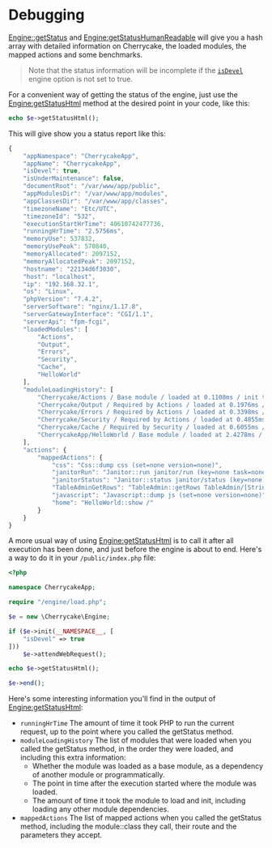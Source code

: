 # Debugging

[Engine::getStatus](../reference/core-classes/engine/#getstatus) and [Engine:getStatusHumanReadable](../reference/core-classes/engine/#getstatushumanreadable) will give you a hash array with detailed information on Cherrycake, the loaded modules, the mapped actions and some benchmarks.

> Note that the status information will be incomplete if the [`isDevel`](../reference/core-classes/engine/#init-appnamespace-setup) engine option is not set to true.

For a convenient way of getting the status of the engine, just use the [Engine:getStatusHtml](../reference/core-classes/engine/#getstatushtml) method at the desired point in your code, like this:

```php
echo $e->getStatusHtml();
```

This will give show you a status report like this:

```javascript
{
    "appNamespace": "CherrycakeApp",
    "appName": "CherrycakeApp",
    "isDevel": true,
    "isUnderMaintenance": false,
    "documentRoot": "/var/www/app/public",
    "appModulesDir": "/var/www/app/modules",
    "appClassesDir": "/var/www/app/classes",
    "timezoneName": "Etc/UTC",
    "timezoneId": "532",
    "executionStartHrTime": 40610742477736,
    "runningHrTime": "2.5756ms",
    "memoryUse": 537832,
    "memoryUsePeak": 570840,
    "memoryAllocated": 2097152,
    "memoryAllocatedPeak": 2097152,
    "hostname": "22134d6f3030",
    "host": "localhost",
    "ip": "192.168.32.1",
    "os": "Linux",
    "phpVersion": "7.4.2",
    "serverSoftware": "nginx/1.17.8",
    "serverGatewayInterface": "CGI/1.1",
    "serverApi": "fpm-fcgi",
    "loadedModules": [
        "Actions",
        "Output",
        "Errors",
        "Security",
        "Cache",
        "HelloWorld"
    ],
    "moduleLoadingHistory": [
        "Cherrycake/Actions / Base module / loaded at 0.1108ms / init took 2.2079ms",
        "Cherrycake/Output / Required by Actions / loaded at 0.1976ms / init took 0.0444ms",
        "Cherrycake/Errors / Required by Actions / loaded at 0.3398ms / init took 0.0468ms",
        "Cherrycake/Security / Required by Actions / loaded at 0.4855ms / init took 0.2553ms",
        "Cherrycake/Cache / Required by Security / loaded at 0.6055ms / init took 0.0985ms",
        "CherrycakeApp/HelloWorld / Base module / loaded at 2.4278ms / init took 0.0049ms"
    ],
    "actions": {
        "mappedActions": {
            "css": "Css::dump css (set=none version=none)",
            "janitorRun": "Janitor::run janitor/run (key=none task=none isForceRun=none)",
            "janitorStatus": "Janitor::status janitor/status (key=none)",
            "TableAdminGetRows": "TableAdmin::getRows TableAdmin/[String]/getRows (additionalFillFromParameters=none)",
            "javascript": "Javascript::dump js (set=none version=none)",
            "home": "HelloWorld::show /"
        }
    }
}
```

A more usual way of using [Engine:getStatusHtml](../reference/core-classes/engine/#getstatushtml) is to call it after all execution has been done, and just before the engine is about to end. Here's a way to do it in your `/public/index.php` file:

```php
<?php

namespace CherrycakeApp;

require "/engine/load.php";

$e = new \Cherrycake\Engine;

if ($e->init(__NAMESPACE__, [
    "isDevel" => true
]))
    $e->attendWebRequest();

echo $e->getStatusHtml();

$e->end();
```

Here's some interesting information you'll find in the output of [Engine:getStatusHtml](../reference/core-classes/engine/#getstatushtml):

* `runningHrTime` The amount of time it took PHP to run the current request, up to the point where you called the getStatus method.
* `moduleLoadingHistory` The list of modules that were loaded when you called the getStatus method, in the order they were loaded, and including this extra information:
  * Whether the module was loaded as a base module, as a dependency of another module or programmatically.
  * The point in time after the execution started where the module was loaded.
  * The amount of time it took the module to load and init, including loading any other module dependencies.
* `mappedActions` The list of mapped actions when you called the getStatus method, including the module::class they call, their route and the parameters they accept.

